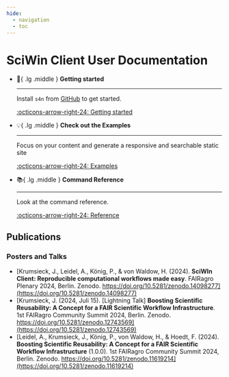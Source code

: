 ```yaml
---
hide:
  - navigation
  - toc
---
```

# SciWin Client User Documentation

<div class="grid cards" markdown>

-   :rocket:{ .lg .middle } __Getting started__

    ---
 
    Install `s4n` from [GitHub](https://github.com/fairagro/m4.4_sciwin_client) to get started.

    [:octicons-arrow-right-24: Getting started](./getting-started/index.md)

-   :bulb:{ .lg .middle } __Check out the Examples__

    ---

    Focus on your content and generate a responsive and searchable static site

    [:octicons-arrow-right-24: Examples](#)

-   :books:{ .lg .middle } __Command Reference__

    ---

    Look at the command reference.

    [:octicons-arrow-right-24: Reference](./reference/index.md)

</div>

## Publications

### Posters and Talks
- [Krumsieck, J., Leidel, A., König, P., & von Waldow, H. (2024). **SciWIn Client: Reproducible computational workflows made easy**. FAIRagro Plenary 2024, Berlin. Zenodo. https://doi.org/10.5281/zenodo.14098277](https://doi.org/10.5281/zenodo.14098277)
- [Krumsieck, J. (2024, Juli 15). [Lightning Talk] **Boosting Scientific Reusability: A Concept for a FAIR Scientific Workflow Infrastructure**. 1st FAIRagro Community Summit 2024, Berlin. Zenodo. https://doi.org/10.5281/zenodo.12743569](https://doi.org/10.5281/zenodo.12743569)
- [Leidel, A., Krumsieck, J., König, P., von Waldow, H., & Hoedt, F. (2024). **Boosting Scientific Reusability: A Concept for a FAIR Scientific Workflow Infrastructure** (1.0.0). 1st FAIRagro Community Summit 2024, Berlin. Zenodo. https://doi.org/10.5281/zenodo.11619214](https://doi.org/10.5281/zenodo.11619214)